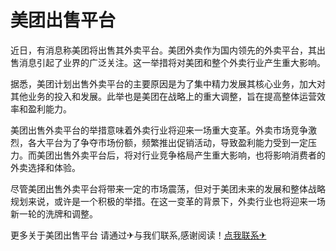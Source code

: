 # 美团出售平台

近日，有消息称美团将出售其外卖平台。美团外卖作为国内领先的外卖平台，其出售消息引起了业界的广泛关注。这一举措将对美团和整个外卖行业产生重大影响。

据悉，美团计划出售外卖平台的主要原因是为了集中精力发展其核心业务，加大对其他业务的投入和发展。此举也是美团在战略上的重大调整，旨在提高整体运营效率和盈利能力。

美团出售外卖平台的举措意味着外卖行业将迎来一场重大变革。外卖市场竞争激烈，各大平台为了争夺市场份额，频繁推出促销活动，导致盈利能力受到一定压力。而美团出售外卖平台后，将对行业竞争格局产生重大影响，也将影响消费者的外卖选择和体验。

尽管美团出售外卖平台将带来一定的市场震荡，但对于美团未来的发展和整体战略规划来说，或许是一个积极的举措。在这一变革的背景下，外卖行业也将迎来一场新一轮的洗牌和调整。

更多关于美团出售平台 请通过✈与我们联系,感谢阅读！[点我联系✈](https://img.G208.com)